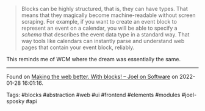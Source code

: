> Blocks can be highly structured, that is, they can have types. That means that they magically become machine-readable without screen scraping. For example, if you want to create an event block to represent an event on a calendar, you will be able to specify a _schema_ that describes the event data type in a standard way. That way tools like calendars can instantly parse and understand web pages that contain your event block, reliably.

This reminds me of WCM where the dream was essentially the same.

---
Found on [Making the web better. With blocks! – Joel on Software](https://www.joelonsoftware.com/2022/01/27/making-the-web-better-with-blocks/) on 2022-01-28 16:01:16.

Tags: #blocks #abstraction #web #ui #frontend #elements #modules #joel-sposky #api 